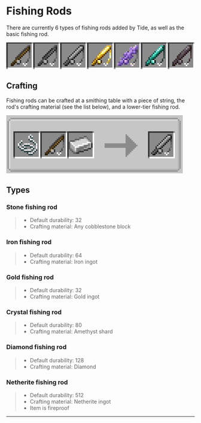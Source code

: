 # Fishing Rods

There are currently 6 types of fishing rods added by Tide, as well as the basic fishing rod.

![fishing-rods](../assets/images/fishing-rods.png)

## Crafting

Fishing rods can be crafted at a smithing table with a piece of string, the rod's crafting material (see the list below), and a lower-tier fishing rod.

![fishing-rod-crafting](../assets/images/recipes/fishing-rods.png)

## Types

### Stone fishing rod
> * Default durability: 32
> * Crafting material: Any cobblestone block

### Iron fishing rod
> * Default durability: 64
> * Crafting material: Iron ingot

### Gold fishing rod
> * Default durability: 32
> * Crafting material: Gold ingot

### Crystal fishing rod
> * Default durability: 80
> * Crafting material: Amethyst shard

### Diamond fishing rod
> * Default durability: 128
> * Crafting material: Diamond

### Netherite fishing rod
> * Default durability: 512
> * Crafting material: Netherite ingot
> * Item is fireproof

---